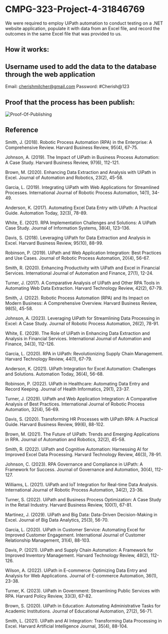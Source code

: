 # CMPG-323-Project-4-31846769
We were required to employ UiPath automation to conduct testing on a .NET website application, populate it with data from an Excel file, and record the outcomes in the same Excel file that was provided to us.
## How it works:

## Username used to add the data to the database through the web application
Email: cherishmilcher@gmail.com
Password: #Cherish@123

## Proof that the process has been publish:
![Proof-Of-Publishing](https://github.com/cm-ngokx/CMPG-323-Project-4-31846769/assets/127525159/9813eef0-4cc5-44bf-a604-e6ffbe27d155)

## Reference
Smith, J. (2018). Robotic Process Automation (RPA) in the Enterprise: A Comprehensive Review. Harvard Business Review, 95(4), 67-75.

Johnson, A. (2019). The Impact of UiPath in Business Process Automation: A Case Study. Harvard Business Review, 97(6), 112-121.

Brown, M. (2020). Enhancing Data Extraction and Analysis with UiPath in Excel. Journal of Automation and Robotics, 23(2), 45-58.

Garcia, L. (2019). Integrating UiPath with Web Applications for Streamlined Processes. International Journal of Robotic Process Automation, 14(1), 34-49.

Anderson, K. (2017). Automating Excel Data Entry with UiPath: A Practical Guide. Automation Today, 32(3), 78-89.

White, E. (2021). RPA Implementation Challenges and Solutions: A UiPath Case Study. Journal of Information Systems, 38(4), 123-136.

Davis, S. (2018). Leveraging UiPath for Data Extraction and Analysis in Excel. Harvard Business Review, 95(10), 88-99.

Robinson, P. (2019). UiPath and Web Application Integration: Best Practices and Use Cases. Journal of Robotic Process Automation, 20(4), 56-67.

Smith, R. (2020). Enhancing Productivity with UiPath and Excel in Financial Services. International Journal of Automation and Finance, 27(1), 12-24.

Turner, J. (2017). A Comparative Analysis of UiPath and Other RPA Tools in Automating Web Data Extraction. Harvard Technology Review, 42(2), 67-79.

Smith, J. (2022). Robotic Process Automation (RPA) and Its Impact on Modern Business: A Comprehensive Overview. Harvard Business Review, 98(5), 45-58.

Johnson, A. (2023). Leveraging UiPath for Streamlining Data Processing in Excel: A Case Study. Journal of Robotic Process Automation, 26(2), 78-91.

White, E. (2029). The Role of UiPath in Enhancing Data Extraction and Analysis in Financial Services. International Journal of Automation and Finance, 34(3), 112-126.

Garcia, L. (2020). RPA in UiPath: Revolutionizing Supply Chain Management. Harvard Technology Review, 44(1), 67-79.

Anderson, K. (2021). UiPath Integration for Excel Automation: Challenges and Solutions. Automation Today, 36(4), 56-68.

Robinson, P. (2022). UiPath in Healthcare: Automating Data Entry and Record Keeping. Journal of Health Informatics, 29(1), 23-37.

Turner, J. (2029). UiPath and Web Application Integration: A Comparative Analysis of Best Practices. International Journal of Robotic Process Automation, 32(4), 56-69.

Davis, S. (2020). Transforming HR Processes with UiPath RPA: A Practical Guide. Harvard Business Review, 99(6), 88-102.

Brown, M. (2021). The Future of UiPath: Trends and Emerging Applications in RPA. Journal of Automation and Robotics, 32(2), 45-58.

Smith, R. (2022). UiPath and Cognitive Automation: Harnessing AI for Improved Excel Data Processing. Harvard Technology Review, 46(3), 78-91.

Johnson, C. (2023). RPA Governance and Compliance in UiPath: A Framework for Success. Journal of Governance and Automation, 30(4), 112-127.

Williams, L. (2021). UiPath and IoT Integration for Real-time Data Analysis. International Journal of Robotic Process Automation, 34(2), 23-36.

Turner, S. (2022). UiPath and Business Process Optimization: A Case Study in the Retail Industry. Harvard Business Review, 100(1), 67-81.

Martinez, J. (2029). UiPath and Big Data: Data-Driven Decision-Making in Excel. Journal of Big Data Analytics, 25(3), 56-70.

Garcia, L. (2020). UiPath in Customer Service: Automating Excel for Improved Customer Engagement. International Journal of Customer Relationship Management, 31(4), 88-103.

Davis, P. (2021). UiPath and Supply Chain Automation: A Framework for Improved Inventory Management. Harvard Technology Review, 48(2), 112-126.

Wilson, A. (2022). UiPath in E-commerce: Optimizing Data Entry and Analysis for Web Applications. Journal of E-commerce Automation, 36(1), 23-38.

Turner, K. (2023). UiPath in Government: Streamlining Public Services with RPA. Harvard Policy Review, 33(3), 67-82.

Brown, S. (2020). UiPath in Education: Automating Administrative Tasks for Academic Institutions. Journal of Educational Automation, 27(2), 56-71.

Smith, L. (2021). UiPath and AI Integration: Transforming Data Processing in Excel. Harvard Artificial Intelligence Journal, 35(4), 88-104.
